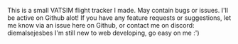 This is a small VATSIM flight tracker I made. May contain bugs or issues.
I'll be active on Github alot! If you have any feature requests or suggestions, let me know via an issue here on Github, or contact me on discord: diemalsejesbes
I'm still new to web developing, go easy on me :')
